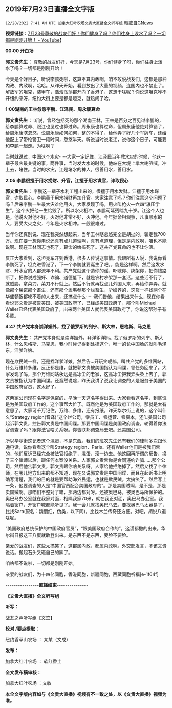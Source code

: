 ## 2019年7月23日直播全文字版
`12/28/2022 7:41 AM UTC 加拿大红叶农场文贵大直播全文听写组` [轉載自GNews](https://gnews.org/articles/630097)

**视频链接：**[7月23号尊敬的战友们好！你们健身了吗？你们往身上泼水了吗？一切都是刚刚开始！ - YouTube](https://www.youtube.com/watch?v=VlnO6oAuKEc)】

**00:00  开白场**

**郭文贵先生：**  尊敬的战友们好，今天是7月23号，你们健身了吗，你们往身上泼水了吗？一切都是刚刚开始！

今天是个好日子，听说李鹏死啦，这算不算内政啊，咱不敢说战友们，这都是那种内政、内政啊，哈哈。从昨天开始，看到放出了大量的视频，连国内也不禁止了。解放军的坦克，装甲车，浩浩荡荡都开向了香港了，这想干啥呢？你说这坦克咋不开纽约来呀，纽约大街上要是都是坦克，就热闹了哈。

**1:00湖南的王林忽悠李鹏、江泽民、周永康算命**


**郭文贵先生：** 听说，曾经包括死的那个湖南王林，王林是百分之百见过李鹏的，给李鹏算过命、跟江也见过也算过命。周永康也算过命，但周永康他绝对算错了，给周永康瞎忽悠，说周永康如何如何，整的不得了，给他弄了好几个军牌车，还给他配上了带枪警卫一段时间，忽悠半天。听说当时说老江，说你这个日子，可能要和李鹏一起走。为啥啊？

当时就说过，中国这个水灾······大家一定记住，江泽民当年救水灾的时候，他这一辈子最火最关键的事，两件事，当时发大水的时候，他站在大堤上拿大喇叭喊，冲上去，堵住。当时的水灾，江是堵水的神人。很善用水，善用水。

**2:05   李鹏很擅于用水捞财、升官，江擅于用水谋官，诈取民心**

**郭文贵先生：** 李鹏这一辈子水利工程出来的，很擅于用水发财。江擅于用水谋官，诈取民心。李鹏善于用水捞财再加升官。大家注意了吗？你们注意这个问题了吗？后来李鹏一生最大灾难他用火，大家发现了吗，用火叫枪火—六四“辗压学生”。这个火把他一生给毁了。所以水火相冲，李鹏苟延残喘九十岁。江这个人也是，他说火对他不好，火对他非常不好，火冲他。今年据命相观察，凡事顺水的人，要受大火之灾，今年是火水相冲。一般很难过。

当年你还真别说、现在我突然想起来，当年王林瞎忽悠完全是胡扯的，骗走我700万。现在要一想你甭说还真有点儿道理啊，真有点道理，但是是内政啊，咱也不能说啊。现在王林同志也死了，算命的给搞死了。这共产党算命的也不让你活。

反正大家看到，这坦克车开到香港，很多人传说这事情。我跟所有人说，我说你看李鹏死了，坦克进香港了，下一个李鹏就要诞生了吧。，能是这样啊。然后这发水财、升水官的人都流年不利。共产党就这个造你的谣、吓唬你、绑架你，把你钱路断了，把你说成强奸、诈骗、道德低下，就是农村吵架那一套活。这些活不行了，就威胁，拿菜刀，菜刀不行就上。然后不行就再找点儿外国人来，再给你弄弄。就像那个屎诺那个畜生，还有那个孟韦参那个烂畜生，驴娘养的，这货一样找两个在华盛顿饭都吃不着的人出来，还搞点什么······我们告他，结果出来什么…现在你看看说郭文贵是被告美国、被美国政府了，已经成美国政府了，那个叫Michael Waller已经代表美国政府了，出来两个美国人就代表美国政府了，你说这帮孙子有多贱。

**4:47   共产党本身崇洋媚外，找了俄罗斯的列宁、斯大林，恩格斯、马克思**


**郭文贵先生：** 共产党本身就是崇洋媚外，拜洋爹洋妈。找了俄罗斯的列宁、斯大林，什么恩格斯、马克思，我小时候记得到处挂这个，唯一的长中国脸的就叫毛泽东，洋爹洋娘。

现在欺民贼一样，还是找洋爹洋娘。然后告…开玩笑呢嘛，叫共产党的多维网站，什么万维转多维，反正都是维，就把郭文贵被美国指认为间谍，领任务回来了。大家发现了吗，那个万维网站永远是高冰尘的老家，这高冰尘把我弄头条上去了，郭文贵被指认为中国间谍。还竟然说啥，昨天我讲了说我让调查的人是服务于美国的中国政府官员，这太好了。

这两家公司现在名字是保密的，早晚一天这名字得出来。大家看看这名字，到底谁是为美国政府工作的，这个事帮大忙了。既然他是为美国政府工作的，那就是太有意思了。大家可千万记住，万维、多维，还有报纸，昨天华尔街上说的，这个叫什么“Strategy region(音译)”这个烂公司，零员工、零运营、零资本，还叫美国公司起诉郭文贵，控告郭文贵是中国间谍。那要中国间谍是美国政府调查，轮得着你法官调查了吗？跟你法官啥关系呀。你吿联邦调查局去吧。还美国公司。

所以华尔街这记者这个混蛋，不是东西。我们的班农先生还有我们的律师多次跟他通电话，说你看看这个叫Strategy region、Paris、还有Waller他们是被我们吿的，他们反诉已经完全被法官拒绝了，混蛋，滚一边去。他这回再所谓的反告，换了三个律师以后，跟任何本案没关系。人家郭文贵吿你是合同违约诈骗……那个公司，然后他吿郭文贵，郭文贵跟你啥关系呀。人家给他拒绝掉了。然后又找了个律师，在哪儿地方出来的都不知道，现在又说郭文贵是中国间谍，而且在起诉书上明确写清楚，我们的目的就是要帮助海外民运，也就是欺民贼。太搞笑了。然后写上一条，他要调查的人是“中国官员配合美国政府的”。那是卖国贼啊，是不是，那是卖国贼啊。那咱们不整对了嘛，那两边都对呀。还被奥巴马，被奥巴马所保护的。奥巴马办公室就在我家对面，相隔我家70米，就在我正对面，奥巴马办公室。我隔着窗户，开窗户喊都能听见了。我一会儿就找奥巴马去。要找奥巴马太容易了，比找Sara(原名：魏丽红，伪类，以下同)，比找木兰传奇还方便。对吧，胡说八道啥呢。

“美国政府总统保护的中国政府官员”，“跟美国政府合作的”，这谎都撒的出来。华尔街日报这王八蛋就敢登出来。是东西不是东西，要脸不要脸。

亲爱的战友们，这些太搞笑了，这都属内政，都属内政啊。外交部发言，不该文贵说话。搬起石头又砸自己的脚了。

咱啥都不说啦，一切都是刚刚开始。

亲爱的战友们，为十四亿同胞，香港同胞，新疆同胞，西藏同胞祈福[e-1f64f]

**----------------直播结束---------------**

  

**《文贵大直播》全文听写组**

**听写：**

战友之声听写组【文竺】

**校对 /要点提取：**

纽约香草山农场 ：   某某（文成）

**发布：**

加拿大红叶农场 ：  软红香土

  

  

**全文发布稿审核：**

  

加拿大红叶农场 ：文敏

  

**本全文字版内容如与《文贵大直播》视频有不一致之处，以《文贵大直播》视频为准。**


